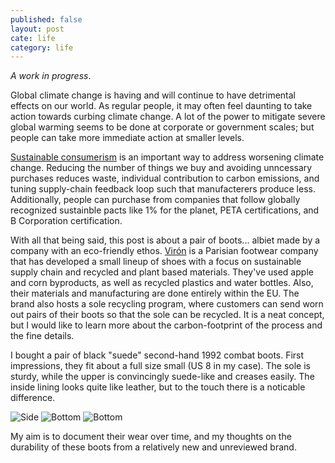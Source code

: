 ```yaml
---
published: false
layout: post
cate: life
category: life
---
```

*A work in progress*. 

Global climate change is having and will continue to have detrimental effects on our world. As regular people, it may often feel daunting to take action towards curbing climate change. A lot of the power to mitigate severe global warming seems to be done at corporate or government scales; but people can take more immediate action at smaller levels.

[Sustainable consumerism](https://link.springer.com/article/10.1186/s40689-015-0002-1) is an important way to address worsening climate change. Reducing the number of things we buy and avoiding unncessary purchases reduces waste, individual contribution to carbon emissions, and tuning supply-chain feedback loop such that manufacterers produce less. Additionally, people can purchase from companies that follow globally recognized sustainble pacts like 1% for the planet, PETA certifications, and B Corporation certification.

With all that being said, this post is about a pair of boots... albiet made by a company with an eco-friendly ethos. [Virón](https://viron-world.com/) is a Parisian footwear company that has developed a small lineup of shoes with a focus on sustainable supply chain and recycled and plant based materials. They've used apple and corn byproducts, as well as recycled plastics and water bottles. Also, their materials and manufacturing are done entirely within the EU. The brand also hosts a sole recycling program, where customers can send worn out pairs of their boots so that the sole can be recycled. It is a neat concept, but I would like to learn more about the carbon-footprint of the process and the fine details.

I bought a pair of black "suede" second-hand 1992 combat boots. First impressions, they fit about a full size small (US 8 in my case). The sole is sturdy, while the upper is convincingly suede-like and creases easily. The inside lining looks quite like leather, but to the touch there is a noticable difference. 

<img src="https://raw.githubusercontent.com/garcharnav/garcharnav.github.io/master/images/vside1.jpg" alt="Side">

<img src="https://raw.githubusercontent.com/garcharnav/garcharnav.github.io/master/images/vbottom.jpg" alt="Bottom">

<img src="https://raw.githubusercontent.com/garcharnav/garcharnav.github.io/master/images/vback.jpg" alt="Bottom">

My aim is to document their wear over time, and my thoughts on the durability of these boots from a relatively new and unreviewed brand.
